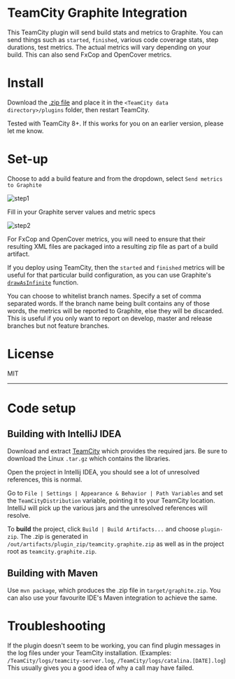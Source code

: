 
TeamCity Graphite Integration
===============

This TeamCity plugin will send build stats and metrics to Graphite.  You can send things such as `started`, `finished`, various code coverage stats, step durations, test metrics.  The actual metrics will vary depending on your build. This can also send FxCop and OpenCover metrics.



# Install

Download the [.zip file](https://github.com/mendhak/teamcity-graphite/blob/develop/teamcity.graphite.zip?raw=true) and place it in the `<TeamCity data directory>/plugins` folder, then restart TeamCity.

Tested with TeamCity 8+.  If this works for you on an earlier version, please let me know.

# Set-up

Choose to add a build feature and from the dropdown, select `Send metrics to Graphite`

![step1](http://code.mendhak.com/teamcity-graphite/teamcity.graphite.1.png)


Fill in your Graphite server values and metric specs

![step2](http://code.mendhak.com/teamcity-graphite/teamcity.graphite.2.png)

For FxCop and OpenCover metrics, you will need to ensure that their resulting XML files are packaged into a resulting zip file as part of a build artifact. 

If you deploy using TeamCity, then the `started` and `finished` metrics will be useful for that particular build configuration, as you can use Graphite's [`drawAsInfinite`](http://graphite.readthedocs.org/en/1.0/functions.html#graphite.render.functions.drawAsInfinite) function.  

You can choose to whitelist branch names.  Specify a set of comma separated words.  If the branch name being built contains any of those words, the metrics will be reported to Graphite, else they will be discarded.  This is useful if you only want to report on develop, master and release branches but not feature branches.

# License

MIT


______________


# Code setup

## Building with IntelliJ IDEA

Download and extract [TeamCity](http://www.jetbrains.com/teamcity/download/) which provides the required jars.  Be sure to download the Linux `.tar.gz` which contains the libraries.  

Open the project in Intellij IDEA, you should see a lot of unresolved references, this is normal.

Go to `File | Settings | Appearance & Behavior | Path Variables` and set the `TeamCityDistribution` variable, pointing it to your TeamCity location.  IntelliJ will pick up the various jars and the unresolved references will resolve.

To **build** the project, click `Build | Build Artifacts...` and choose `plugin-zip`.  The .zip is generated in `/out/artifacts/plugin_zip/teamcity.graphite.zip` as well as in the project root as `teamcity.graphite.zip`.

## Building with Maven

Use `mvn package`, which produces the .zip file in `target/graphite.zip`.  You can also use your favourite IDE's Maven integration to achieve the same.

# Troubleshooting

If the plugin doesn't seem to be working, you can find plugin messages in the log files under your TeamCity installation. (Examples: `/TeamCity/logs/teamcity-server.log`, `/TeamCity/logs/catalina.[DATE].log`)
This usually gives you a good idea of why a call may have failed.





